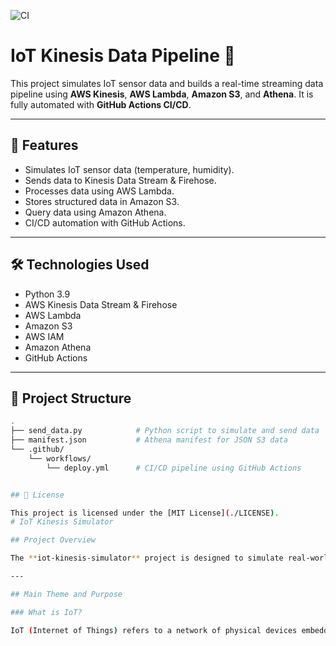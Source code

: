 ![CI](https://github.com/vamshi200/iot-kinesis-simulator/actions/workflows/deploy.yml/badge.svg)

# IoT Kinesis Data Pipeline 🚀

This project simulates IoT sensor data and builds a real-time streaming data pipeline using **AWS Kinesis**, **AWS Lambda**, **Amazon S3**, and **Athena**. It is fully automated with **GitHub Actions CI/CD**.

---

## 📌 Features

- Simulates IoT sensor data (temperature, humidity).
- Sends data to Kinesis Data Stream & Firehose.
- Processes data using AWS Lambda.
- Stores structured data in Amazon S3.
- Query data using Amazon Athena.
- CI/CD automation with GitHub Actions.

---

## 🛠️ Technologies Used

- Python 3.9
- AWS Kinesis Data Stream & Firehose
- AWS Lambda
- Amazon S3
- AWS IAM
- Amazon Athena
- GitHub Actions

---

## 📁 Project Structure

```bash
.
├── send_data.py            # Python script to simulate and send data
├── manifest.json           # Athena manifest for JSON S3 data
└── .github/
    └── workflows/
        └── deploy.yml      # CI/CD pipeline using GitHub Actions


## 📄 License

This project is licensed under the [MIT License](./LICENSE).
# IoT Kinesis Simulator

## Project Overview

The **iot-kinesis-simulator** project is designed to simulate real-world Internet of Things (IoT) sensor data streams and process them in real time using **AWS Kinesis** and related AWS services. It replicates the behavior of thousands of IoT devices generating continuous streams of sensor data, enabling developers to build, test, and demonstrate scalable, real-time data streaming pipelines without needing physical IoT hardware.

---

## Main Theme and Purpose

### What is IoT?

IoT (Internet of Things) refers to a network of physical devices embedded with sensors, software, and connectivity that collect and exchange data. Common examples include temperature sensors, smart meters, motion detectors, and industrial equipment. These devices generate data continuously, producing a large volume of time-series data that requires efficient, real-time processing.
